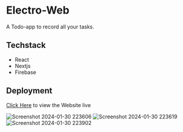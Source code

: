 # Electro-Web

A Todo-app to record all your tasks.

## Techstack

- React
- Nextjs
- Firebase

## Deployment

[Click Here](https://electro-web-react.vercel.app/) to view the Website live

![Screenshot 2024-01-30 223606](https://github.com/suprakash-144/Todo-List/assets/92419286/ca30d267-303b-44b8-888b-21edc3ee6ee0)
![Screenshot 2024-01-30 223619](https://github.com/suprakash-144/Todo-List/assets/92419286/c369aad8-5d6f-448d-80da-df0ade5d7ca3)
![Screenshot 2024-01-30 223902](https://github.com/suprakash-144/Todo-List/assets/92419286/6040b85c-1311-4f7e-af5b-eb158970834a)
